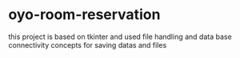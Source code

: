 # oyo-room-reservation
this project is based on tkinter and used file handling and data base connectivity concepts for saving datas and files
